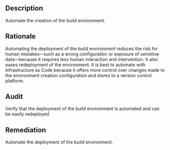 ## Description

Automate the creation of the build environment.

## Rationale

Automating the deployment of the build environment reduces the risk for human mistakes—such as a wrong configuration or exposure of sensitive data—because it requires less human interaction and intervention. It also eases redeployment of the environment. It is best to automate with Infrastructure as Code because it offers more control over changes made to the environment creation configuration and stores to a version control platform.

## Audit

Verify that the deployment of the build environment is automated and can be easily redeployed.

## Remediation

Automate the deployment of the build environment.
